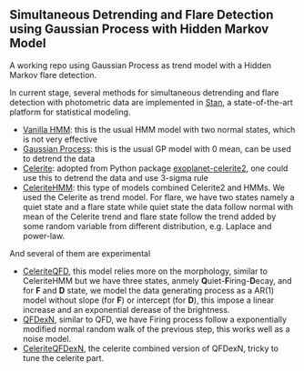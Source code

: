 ## Simultaneous Detrending and Flare Detection using Gaussian Process with Hidden Markov Model

A working repo using Gaussian Process as trend model with a Hidden Markov flare detection.


In current stage, several methods for simultaneous detrending and flare detection with photometric data are implemented in [Stan](https://mc-stan.org/), a state-of-the-art platform for statistical modeling. 

- [Vanilla HMM](https://github.com/YunyiShen/AstroHMMs/tree/master/Stan/Prototypes/Vanilla): this is the usual HMM model with two normal states, which is not very effective
- [Gaussian Process](https://github.com/YunyiShen/AstroHMMs/tree/master/Stan/Prototypes/GP): this is the usual GP model with 0 mean, can be used to detrend the data
- [Celerite](https://github.com/YunyiShen/AstroHMMs/tree/master/Stan/Prototypes/Celerite): adopted from Python package [exoplanet-celerite2](https://github.com/exoplanet-dev/celerite2), one could use this to detrend the data and use 3-sigma rule
- [CeleriteHMM](https://github.com/YunyiShen/AstroHMMs/tree/master/Stan/Prototypes/CeleriteHMM): this type of models combined Celerite2 and HMMs. We used the Celerite as trend model. For flare, we have two states namely a quiet state and a flare state while quiet state the data follow normal with mean of the Celerite trend and flare state follow the trend added by some random variable from different distribution, e.g. Laplace and power-law.

And several of them are experimental 

- [CeleriteQFD](https://github.com/YunyiShen/AstroHMMs/tree/master/Stan/Morphology/QFD), this model relies more on the morphology, similar to CeleriteHMM but we have three states, anmely **Q**uiet-**F**iring-**D**ecay, and for **F** and **D** state, we model the data generating process as a AR(1) model without slope (for **F**) or intercept (for **D**), this impose a linear increase and an exponential derease of the brightness. 
- [QFDexN](https://github.com/YunyiShen/AstroHMMs/tree/master/Stan/Morphology/QFD), similar to QFD, we have Firing process follow a exponentially modified normal random walk of the previous step, this works well as a noise model.
- [CeleriteQFDexN](https://github.com/YunyiShen/AstroHMMs/tree/master/Stan/Morphology/QFD), the celerite combined version of QFDexN, tricky to tune the celerite part.